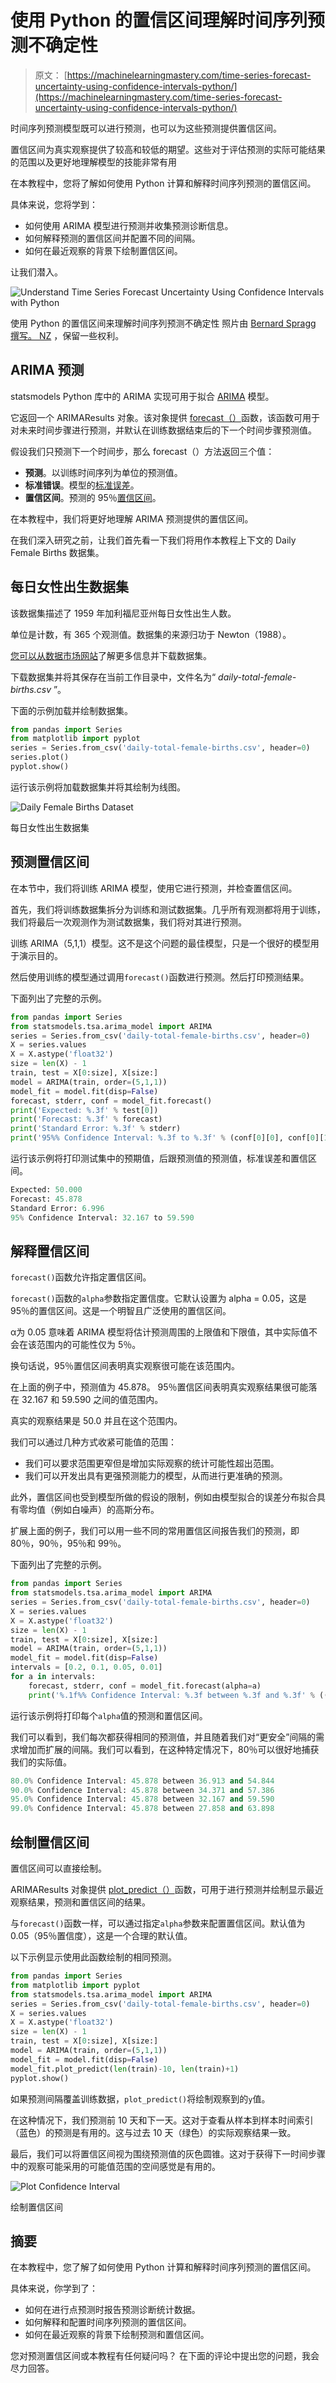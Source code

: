 # 使用 Python 的置信区间理解时间序列预测不确定性

> 原文： [https://machinelearningmastery.com/time-series-forecast-uncertainty-using-confidence-intervals-python/](https://machinelearningmastery.com/time-series-forecast-uncertainty-using-confidence-intervals-python/)

时间序列预测模型既可以进行预测，也可以为这些预测提供置信区间。

置信区间为真实观察提供了较高和较低的期望。这些对于评估预测的实际可能结果的范围以及更好地理解模型的技能非常有用

在本教程中，您将了解如何使用 Python 计算和解释时间序列预测的置信区间。

具体来说，您将学到：

*   如何使用 ARIMA 模型进行预测并收集预测诊断信息。
*   如何解释预测的置信区间并配置不同的间隔。
*   如何在最近观察的背景下绘制置信区间。

让我们潜入。

![Understand Time Series Forecast Uncertainty Using Confidence Intervals with Python](img/988b78bda743b3ad46e1bc33596a588b.jpg)

使用 Python 的置信区间来理解时间序列预测不确定性
照片由 [Bernard Spragg 撰写。 NZ](https://www.flickr.com/photos/volvob12b/10324852255/) ，保留一些权利。

## ARIMA 预测

statsmodels Python 库中的 ARIMA 实现可用于拟合 [ARIMA](http://statsmodels.sourceforge.net/0.6.0/generated/statsmodels.tsa.arima_model.ARIMA.html) 模型。

它返回一个 ARIMAResults 对象。该对象提供 [forecast（）](http://statsmodels.sourceforge.net/devel/generated/statsmodels.tsa.arima_model.ARIMAResults.forecast.html)函数，该函数可用于对未来时间步骤进行预测，并默认在训练数据结束后的下一个时间步骤预测值。

假设我们只预测下一个时间步，那么 forecast（）方法返回三个值：

*   **预测**。以训练时间序列为单位的预测值。
*   **标准错误**。模型的[标准误差](https://en.wikipedia.org/wiki/Standard_error)。
*   **置信区间**。预测的 95％[置信区间](https://en.wikipedia.org/wiki/Confidence_interval)。

在本教程中，我们将更好地理解 ARIMA 预测提供的置信区间。

在我们深入研究之前，让我们首先看一下我们将用作本教程上下文的 Daily Female Births 数据集。

## 每日女性出生数据集

该数据集描述了 1959 年加利福尼亚州每日女性出生人数。

单位是计数，有 365 个观测值。数据集的来源归功于 Newton（1988）。

[您可以从数据市场网站](https://datamarket.com/data/set/235k/daily-total-female-births-in-california-1959)了解更多信息并下载数据集。

下载数据集并将其保存在当前工作目录中，文件名为“ _daily-total-female-births.csv_ ”。

下面的示例加载并绘制数据集。

```py
from pandas import Series
from matplotlib import pyplot
series = Series.from_csv('daily-total-female-births.csv', header=0)
series.plot()
pyplot.show()
```

运行该示例将加载数据集并将其绘制为线图。

![Daily Female Births Dataset](img/9aff27b834d5b1b80446520dda7d3deb.jpg)

每日女性出生数据集

## 预测置信区间

在本节中，我们将训练 ARIMA 模型，使用它进行预测，并检查置信区间。

首先，我们将训练数据集拆分为训练和测试数据集。几乎所有观测都将用于训练，我们将最后一次观测作为测试数据集，我们将对其进行预测。

训练 ARIMA（5,1,1）模型。这不是这个问题的最佳模型，只是一个很好的模型用于演示目的。

然后使用训练的模型通过调用`forecast()`函数进行预测。然后打印预测结果。

下面列出了完整的示例。

```py
from pandas import Series
from statsmodels.tsa.arima_model import ARIMA
series = Series.from_csv('daily-total-female-births.csv', header=0)
X = series.values
X = X.astype('float32')
size = len(X) - 1
train, test = X[0:size], X[size:]
model = ARIMA(train, order=(5,1,1))
model_fit = model.fit(disp=False)
forecast, stderr, conf = model_fit.forecast()
print('Expected: %.3f' % test[0])
print('Forecast: %.3f' % forecast)
print('Standard Error: %.3f' % stderr)
print('95%% Confidence Interval: %.3f to %.3f' % (conf[0][0], conf[0][1]))
```

运行该示例将打印测试集中的预期值，后跟预测值的预测值，标准误差和置信区间。

```py
Expected: 50.000
Forecast: 45.878
Standard Error: 6.996
95% Confidence Interval: 32.167 to 59.590
```

## 解释置信区间

`forecast()`函数允许指定置信区间。

`forecast()`函数的`alpha`参数指定置信度。它默认设置为 alpha = 0.05，这是 95％的置信区间。这是一个明智且广泛使用的置信区间。

α为 0.05 意味着 ARIMA 模型将估计预测周围的上限值和下限值，其中实际值不会在该范围内的可能性仅为 5％。

换句话说，95％置信区间表明真实观察很可能在该范围内。

在上面的例子中，预测值为 45.878。 95％置信区间表明真实观察结果很可能落在 32.167 和 59.590 之间的值范围内。

真实的观察结果是 50.0 并且在这个范围内。

我们可以通过几种方式收紧可能值的范围：

*   我们可以要求范围更窄但是增加实际观察的统计可能性超出范围。
*   我们可以开发出具有更强预测能力的模型，从而进行更准确的预测。

此外，置信区间也受到模型所做的假设的限制，例如由模型拟合的误差分布拟合具有零均值（例如白噪声）的高斯分布。

扩展上面的例子，我们可以用一些不同的常用置信区间报告我们的预测，即 80％，90％，95％和 99％。

下面列出了完整的示例。

```py
from pandas import Series
from statsmodels.tsa.arima_model import ARIMA
series = Series.from_csv('daily-total-female-births.csv', header=0)
X = series.values
X = X.astype('float32')
size = len(X) - 1
train, test = X[0:size], X[size:]
model = ARIMA(train, order=(5,1,1))
model_fit = model.fit(disp=False)
intervals = [0.2, 0.1, 0.05, 0.01]
for a in intervals:
	forecast, stderr, conf = model_fit.forecast(alpha=a)
	print('%.1f%% Confidence Interval: %.3f between %.3f and %.3f' % ((1-a)*100, forecast, conf[0][0], conf[0][1]))
```

运行该示例将打印每个`alpha`值的预测和置信区间。

我们可以看到，我们每次都获得相同的预测值，并且随着我们对“更安全”间隔的需求增加而扩展的间隔。我们可以看到，在这种特定情况下，80％可以很好地捕获我们的实际值。

```py
80.0% Confidence Interval: 45.878 between 36.913 and 54.844
90.0% Confidence Interval: 45.878 between 34.371 and 57.386
95.0% Confidence Interval: 45.878 between 32.167 and 59.590
99.0% Confidence Interval: 45.878 between 27.858 and 63.898
```

## 绘制置信区间

置信区间可以直接绘制。

ARIMAResults 对象提供 [plot_predict（）](http://statsmodels.sourceforge.net/devel/generated/statsmodels.tsa.arima_model.ARIMAResults.plot_predict.html)函数，可用于进行预测并绘制显示最近观察结果，预测和置信区间的结果。

与`forecast()`函数一样，可以通过指定`alpha`参数来配置置信区间。默认值为 0.05（95％置信度），这是一个合理的默认值。

以下示例显示使用此函数绘制的相同预测。

```py
from pandas import Series
from matplotlib import pyplot
from statsmodels.tsa.arima_model import ARIMA
series = Series.from_csv('daily-total-female-births.csv', header=0)
X = series.values
X = X.astype('float32')
size = len(X) - 1
train, test = X[0:size], X[size:]
model = ARIMA(train, order=(5,1,1))
model_fit = model.fit(disp=False)
model_fit.plot_predict(len(train)-10, len(train)+1)
pyplot.show()
```

如果预测间隔覆盖训练数据，`plot_predict()`将绘制观察到的`y`值。

在这种情况下，我们预测前 10 天和下一天。这对于查看从样本到样本时间索引（蓝色）的预测是有用的。这与过去 10 天（绿色）的实际观察结果一致。

最后，我们可以将置信区间视为围绕预测值的灰色圆锥。这对于获得下一时间步骤中的观察可能采用的可能值范围的空间感觉是有用的。

![Plot Confidence Interval](img/cfb8b0166e38b855e2c8c541da73f86a.jpg)

绘制置信区间

## 摘要

在本教程中，您了解了如何使用 Python 计算和解释时间序列预测的置信区间。

具体来说，你学到了：

*   如何在进行点预测时报告预测诊断统计数据。
*   如何解释和配置时间序列预测的置信区间。
*   如何在最近观察的背景下绘制预测和置信区间。

您对预测置信区间或本教程有任何疑问吗？
在下面的评论中提出您的问题，我会尽力回答。